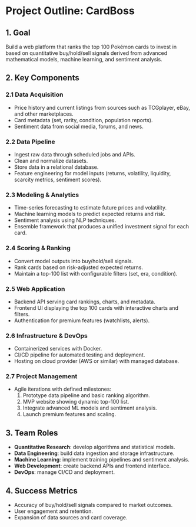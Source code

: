# Project Outline: CardBoss

## 1. Goal
Build a web platform that ranks the top 100 Pokémon cards to invest in based on quantitative buy/hold/sell signals derived from advanced mathematical models, machine learning, and sentiment analysis.

## 2. Key Components

### 2.1 Data Acquisition
- Price history and current listings from sources such as TCGplayer, eBay, and other marketplaces.
- Card metadata (set, rarity, condition, population reports).
- Sentiment data from social media, forums, and news.

### 2.2 Data Pipeline
- Ingest raw data through scheduled jobs and APIs.
- Clean and normalize datasets.
- Store data in a relational database.
- Feature engineering for model inputs (returns, volatility, liquidity, scarcity metrics, sentiment scores).

### 2.3 Modeling & Analytics
- Time-series forecasting to estimate future prices and volatility.
- Machine learning models to predict expected returns and risk.
- Sentiment analysis using NLP techniques.
- Ensemble framework that produces a unified investment signal for each card.

### 2.4 Scoring & Ranking
- Convert model outputs into buy/hold/sell signals.
- Rank cards based on risk-adjusted expected returns.
- Maintain a top-100 list with configurable filters (set, era, condition).

### 2.5 Web Application
- Backend API serving card rankings, charts, and metadata.
- Frontend UI displaying the top 100 cards with interactive charts and filters.
- Authentication for premium features (watchlists, alerts).

### 2.6 Infrastructure & DevOps
- Containerized services with Docker.
- CI/CD pipeline for automated testing and deployment.
- Hosting on cloud provider (AWS or similar) with managed database.

### 2.7 Project Management
- Agile iterations with defined milestones:
  1. Prototype data pipeline and basic ranking algorithm.
  2. MVP website showing dynamic top-100 list.
  3. Integrate advanced ML models and sentiment analysis.
  4. Launch premium features and scaling.

## 3. Team Roles
- **Quantitative Research**: develop algorithms and statistical models.
- **Data Engineering**: build data ingestion and storage infrastructure.
- **Machine Learning**: implement training pipelines and sentiment analysis.
- **Web Development**: create backend APIs and frontend interface.
- **DevOps**: manage CI/CD and deployment.

## 4. Success Metrics
- Accuracy of buy/hold/sell signals compared to market outcomes.
- User engagement and retention.
- Expansion of data sources and card coverage.

